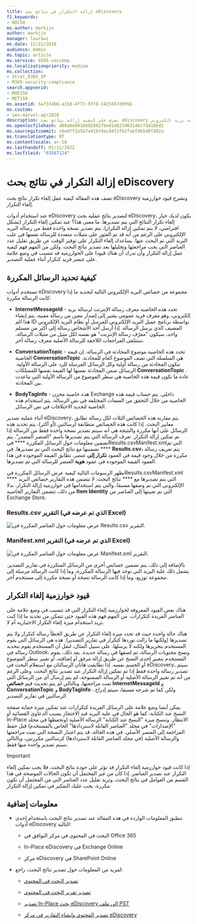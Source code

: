 ```yaml
---
title: إزالة التكرار في نتائج بحث eDiscovery
f1.keywords:
- NOCSH
ms.author: markjjo
author: markjjo
manager: laurawi
ms.date: 12/21/2016
audience: Admin
ms.topic: article
ms.service: O365-seccomp
ms.localizationpriority: medium
ms.collection:
- Strat_O365_IP
- M365-security-compliance
search.appverid:
- MOE150
- MET150
ms.assetid: 5af334b6-a15d-4f73-97f8-1423457d9f6b
ms.custom:
- seo-marvel-apr2020
description: تعرف على كيفية إزالة نتائج بحث eDiscovery المتكررة بحيث يتم تصدير نسخة واحدة فقط من رسالة بريد إلكتروني.
ms.openlocfilehash: d09a0e09166928627be01d623963146cfd416bd2
ms.sourcegitcommit: c6a97f2a5b7a41b74ec84f2f62fabfd65d8fd92a
ms.translationtype: MT
ms.contentlocale: ar-SA
ms.lasthandoff: 01/12/2022
ms.locfileid: "63567124"
---
```

# <a name="de-duplication-in-ediscovery-search-results"></a>إزالة التكرار في نتائج بحث eDiscovery

تصف هذه المقالة كيفية عمل إلغاء تكرار نتائج بحث eDiscovery وتشرح قيود خوارزمية إلغاء التكرار.
  
عند استخدام أدوات eDiscovery لتصدير نتائج عملية بحث eDiscovery، يكون لديك خيار إلغاء تكرار النتائج التي يتم تصديرها. ما معنى هذا؟ عند تمكين إلغاء التكرار (بشكل افتراضي، لا يتم تمكين إزالة التكرار)، يتم تصدير نسخة واحدة فقط من رسالة البريد الإلكتروني على الرغم من أنه قد تم العثور على مثيلات متعددة للرسالة نفسها في علب البريد التي تم البحث عنها. يساعدك إلغاء التكرار على توفير الوقت عن طريق تقليل عدد العناصر التي يجب مراجعتها وتحليلها بعد تصدير نتائج البحث. ولكن من المهم فهم كيفية عمل إزالة التكرار وأن تدرك أن هناك قيودا على الخوارزمية قد تتسبب في وضع علامة على عنصر فريد كتكرار أثناء عملية التصدير.
  
## <a name="how-duplicate-messages-are-identified"></a>كيفية تحديد الرسائل المكررة

تستخدم أدوات eDiscovery مجموعة من خصائص البريد الإلكتروني التالية لتحديد ما إذا كانت الرسالة مكررة:
  
- **InternetMessageId** - تحدد هذه الخاصية معرف رسالة الإنترنت لرسالة بريد إلكتروني، وهو معرف فريد عمومي يشير إلى إصدار معين من رسالة معينة. يتم إنشاء هذا الم ID بواسطة برنامج عميل البريد الإلكتروني للمرسل أو نظام البريد الإلكتروني المضيف الذي يرسل الرسالة. إذا أرسل أحد الأشخاص رسالة إلى أكثر من مستلم واحد، سيكون "معرّف رسالة الإنترنت" هو نفسه لكل مثيل من مثيلات الرسالة. ستتلقى المراجعات اللاحقة للرسالة الأصلية معرف رسالة آخر. 

- **ConversationTopic** - تحدد هذه الخاصية موضوع المحادثة في الرسالة. إن قيمة الخاصية **ConversationTopic** هي السلسلة التي تصف الموضوع العام للمحادثة. تتكون المحادثة من رسالة أولية وكل الرسائل المرسلة للرد على الرسالة الأولية. الرسائل ضمن المحادثة نفسها لها القيمة نفسها للممتلكات **ConversationTopic** . عادة ما تكون قيمة هذه الخاصية هي سطر الموضوع من الرسالة الأولية التي تباعدت بين المحادثة. 

- **BodyTagInfo** - هذه خاصية مخزن Exchange داخلي. يتم حساب قيمة هذه الخاصية من خلال التحقق من السمات المختلفة في نص الرسالة. يتم استخدام هذه الخاصية لتحديد الاختلافات في نص الرسائل. 

أثناء عملية تصدير eDiscovery، يتم مقارنة هذه الخصائص الثلاث لكل رسالة تطابق معايير البحث. إذا كانت هذه الخصائص متطابقة لرسالتين (أو أكثر)، يتم تحديد هذه الرسائل على أنها مكررة والنتيجة هي أنه سيتم تصدير نسخة واحدة فقط من الرسالة إذا تم تمكين إزالة التكرار. تعرف الرسالة التي يتم تصديرها باسم "العنصر المصدر". يتم تضمين معلومات حول الرسائل المكررة **** فيResults.csvManifest.xmlالتي تم **** تضمينها مع نتائج البحث التي تم تصديرها. في **Results.csv،** يتم تعريف رسالة مكررة من خلال وجود قيمة في العمود **تكرار إلى** عنصر. تطابق القيمة الموجودة في هذا العمود القيمة الموجودة في عمود **هوية** العنصر للرسالة التي تم تصديرها. 
  
تظهر الرسومات التالية كيفية عرض الرسائل المكررة فيResults.csvManifest.xml **** التي يتم تصديرها مع **** نتائج البحث. لا تتضمن هذه التقارير خصائص البريد الإلكتروني التي تم وصفها مسبقا، والتي يتم استخدامها في خوارزمية إزالة التكرار. بدلا من ذلك، تتضمن التقارير الخاصية **Item Identity** التي تم تعيينها إلى العناصر من Exchange Store. 
  
 ### <a name="resultscsv-report-viewed-in-excel"></a>Results.csv التقرير (الذي تم عرضه في Excel)
  
![عرض معلومات حول العناصر المكررة في Results.csv التقرير.](../media/e3d64004-3b91-4cba-b6f3-934b46cbdcdb.png)
  
 ### <a name="manifestxml-report-viewed-in-excel"></a>Manifest.xml التقرير (الذي تم عرضه في Excel)
  
![عرض معلومات حول العناصر المكررة في Manifest.xml التقرير.](../media/69aa4786-9883-46ff-bcae-b35e0daf4a6d.png)
  
بالإضافة إلى ذلك، يتم تضمين خصائص أخرى من الرسائل المتكررة في تقارير التصدير. يشمل ذلك علبة البريد التي توجد فيها الرسالة المكررة، وما إذا كانت الرسالة مرسلة إلى مجموعة توزيع، وما إذا كانت الرسالة نسخة أو نسخة مكررة إلى مستخدم آخر.
  
## <a name="limitations-of-the-de-duplication-algorithm"></a>قيود خوارزمية إلغاء التكرار

هناك بعض القيود المعروفة لخوارزمية إلغاء التكرار التي قد تتسبب في وضع علامة على العناصر الفريدة كتكرارات. من المهم فهم هذه القيود حتى تتمكن من تحديد ما إذا كنت تريد استخدام ميزة إلغاء التكرار الاختيارية أم لا.
  
هناك حالة واحدة حيث قد تحدد ميزة إلغاء التكرار عن طريق الخطأ رسالة كتكرار ولا يتم تصديرها (ولكنها ما زالت توردها كتكرار في تقارير التصدير). هذه هي الرسائل التي يقوم المستخدم بتحريرها ولكنه لا يرسلها. على سبيل المثال، لنقل أن المستخدم يقوم بتحديد رسالة في Outlook، ونسخ محتويات الرسالة، ثم لصقها في رسالة جديدة. بعد ذلك، يقوم المستخدم بتغيير إحدى النسخ عن طريق إزالة مرفق أو إضافته، أو تغيير سطر الموضوع أو الجسم نفسه. إذا تطابقت هاتان الرسالتان مع استعلام البحث في eDiscovery، سيتم تصدير رسالة واحدة فقط إذا تم تمكين إزالة التكرار عند تصدير نتائج البحث. وعلى الرغم من أنه تم تغيير الرسالة الأصلية أو الرسالة المنسوخة، لم يتم إرسال أي من الرسائل التي تمت مراجعتها، وبالتالي لم يتم تحديث قيم **خصائص InternetMessageId** و **ConversationTopic** و **BodyTagInfo** . ولكن كما تم شرحه مسبقا، سيتم إدراج الرسالتين في تقارير التصدير 
  
يمكن أيضا وضع علامة على الرسائل الفريدة كتكرارات عند تمكين ميزة حماية صفحة النسخ عند الكتابة، كما هو الحال في علبة البريد قيد الاحتجاز بسبب الدعاوى القضائية أو In-Place الانتظار. وتنسخ ميزة "النسخ عند الكتابة" الرسالة الأصلية (وتحفظها في مجلد "الإصدارات" في مجلد "العناصر القابلة لاستردادها" الخاص بالمستخدم) قبل حفظ المراجعة إلى العنصر الأصلي. في هذه الحالة، قد يتم اعتبار النسخة التي تمت مراجعتها والرسالة الأصلية (في مجلد العناصر القابلة لاستردادها) كرسالتين مكررتين، وبالتالي سيتم تصدير واحدة منها فقط.
  
> [!IMPORTANT]
> إذا كانت قيود خوارزمية إلغاء التكرار قد تؤثر على جودة نتائج البحث، فلا يجب تمكين إلغاء التكرار عند تصدير العناصر. إذا كان من غير المحتمل أن تكون الحالات الموضحة في هذا القسم من العوامل في نتائج البحث، وتريد تقليل عدد العناصر التي من المحتمل أن تكون مكررة، يجب عليك التفكير في تمكين إزالة التكرار. 
  
## <a name="more-information"></a>معلومات إضافية

- تنطبق المعلومات الواردة في هذه المقالة عند تصدير نتائج البحث باستخدام إحدى أدوات eDiscovery التالية:

  - البحث في المحتوى في مركز التوافق في Office 365

  - In-Place eDiscovery في Exchange Online

  - مركز eDiscovery في SharePoint Online

- لمزيد من المعلومات حول تصدير نتائج البحث، راجع:

  - [تصدير البحث في المحتوى](export-search-results.md)

  - [تصدير تقرير البحث في المحتوى](export-a-content-search-report.md)

  - [تصدير In-Place بحث eDiscovery إلى ملف PST](/exchange/security-and-compliance/in-place-ediscovery/export-search-results)

  - [تصدير المحتوى وإنشاء التقارير في مركز eDiscovery](/SharePoint/governance/export-content-and-create-reports-in-the-ediscovery-center)
